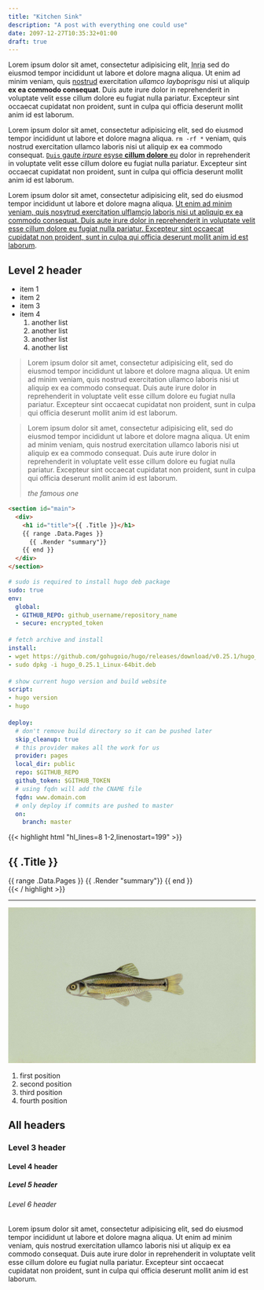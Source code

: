 ```yaml
---
title: "Kitchen Sink"
description: "A post with everything one could use"
date: 2097-12-27T10:35:32+01:00
draft: true
---
```


Lorem ipsum dolor sit amet, consectetur adipisicing elit,
<abbr title="Institut National de Recherche en Automatique et Informatique">Inria</abbr>
sed do eiusmod tempor incididunt ut labore et dolore magna aliqua. Ut enim ad
minim veniam, quis [nostrud](/) exercitation _ullamco layboprisgu_ nisi ut
aliquip **ex ea commodo consequat**. Duis aute irure dolor in reprehenderit in
voluptate velit esse cillum dolore eu fugiat nulla pariatur. Excepteur sint
occaecat cupidatat non proident, sunt in culpa qui officia deserunt mollit anim
id est laborum.

Lorem ipsum dolor sit amet, consectetur adipisicing elit, sed do eiusmod tempor
incididunt ut labore et dolore magna aliqua. `rm -rf *` veniam, quis nostrud
exercitation ullamco laboris nisi ut aliquip ex ea commodo consequat.
[`Duis` gaute _irpure_ esyse **cillum dolore** eu](/) dolor in reprehenderit in
voluptate velit esse cillum dolore eu fugiat nulla pariatur. Excepteur sint
occaecat cupidatat non proident, sunt in culpa qui officia deserunt mollit anim
id est laborum.

Lorem ipsum dolor sit amet, consectetur adipisicing elit, sed do eiusmod tempor
incididunt ut labore et dolore magna aliqua.
[Ut enim ad minim veniam, quis nosytrud exercitation ulflamcjo laboris nisi ut apliquip ex ea commodo consequat. Duis aute irure dolor in reprehenderit in voluptate velit esse cillum dolore eu fugiat nulla pariatur. Excepteur sint occaecat cupidatat non proident, sunt in culpa qui officia deserunt mollit anim id est laborum](/).

## Level 2 header

- item 1
- item 2
- item 3
- item 4
  1.  another list
  1.  another list
  1.  another list
  1.  another list

> Lorem ipsum dolor sit amet, consectetur adipisicing elit, sed do eiusmod
> tempor incididunt ut labore et dolore magna aliqua. Ut enim ad minim veniam,
> quis nostrud exercitation ullamco laboris nisi ut aliquip ex ea commodo
> consequat. Duis aute irure dolor in reprehenderit in voluptate velit esse
> cillum dolore eu fugiat nulla pariatur. Excepteur sint occaecat cupidatat non
> proident, sunt in culpa qui officia deserunt mollit anim id est laborum.

<blockquote>
  <p>Lorem ipsum dolor sit amet, consectetur adipisicing elit, sed do eiusmod tempor incididunt ut labore et dolore magna aliqua. Ut enim ad minim veniam, quis nostrud exercitation ullamco laboris nisi ut aliquip ex ea commodo consequat. Duis aute irure dolor in reprehenderit in voluptate velit esse cillum dolore eu fugiat nulla pariatur. Excepteur sint occaecat cupidatat non proident, sunt in culpa qui officia deserunt mollit anim id est laborum.
  </p>
  <cite>the famous one</cite>
</blockquote>

```html
<section id="main">
  <div>
    <h1 id="title">{{ .Title }}</h1>
    {{ range .Data.Pages }}
      {{ .Render "summary"}}
    {{ end }}
  </div>
</section>
```

```yaml
# sudo is required to install hugo deb package
sudo: true
env:
  global:
  - GITHUB_REPO: github_username/repository_name
  - secure: encrypted_token

# fetch archive and install
install:
- wget https://github.com/gohugoio/hugo/releases/download/v0.25.1/hugo_0.25.1_Linux-64bit.deb
- sudo dpkg -i hugo_0.25.1_Linux-64bit.deb

# show current hugo version and build website
script:
- hugo version
- hugo

deploy:
  # don't remove build directory so it can be pushed later
  skip_cleanup: true
  # this provider makes all the work for us
  provider: pages
  local_dir: public
  repo: $GITHUB_REPO
  github_token: $GITHUB_TOKEN
  # using fqdn will add the CNAME file
  fqdn: www.domain.com
  # only deploy if commits are pushed to master
  on:
    branch: master
```

{{< highlight html "hl_lines=8 1-2,linenostart=199" >}}

<section id="main">
  <div>
    <h1 id="title">{{ .Title }}</h1>
    {{ range .Data.Pages }}
      {{ .Render "summary"}}
    {{ end }}
  </div>
</section>
{{< / highlight >}}

---

![Image of a minnow fish](/img/minnow-large.jpg)

1.  first position
2.  second position
3.  third position
4.  fourth position

## All headers

### Level 3 header

#### Level 4 header

##### Level 5 header

###### Level 6 header

Lorem ipsum dolor sit amet, consectetur adipisicing elit, sed do eiusmod tempor
incididunt ut labore et dolore magna aliqua. Ut enim ad minim veniam, quis
nostrud exercitation ullamco laboris nisi ut aliquip ex ea commodo consequat.
Duis aute irure dolor in reprehenderit in voluptate velit esse cillum dolore eu
fugiat nulla pariatur. Excepteur sint occaecat cupidatat non proident, sunt in
culpa qui officia deserunt mollit anim id est laborum.
